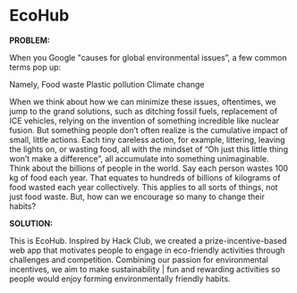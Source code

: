 # EcoHub
**PROBLEM:**

When you Google "causes for global environmental issues”, a few common terms pop up: 

Namely, Food waste
Plastic pollution
Climate change   

When we think about how we can minimize these issues, oftentimes, we jump to the grand solutions, such as ditching fossil fuels, replacement of ICE vehicles, relying on the invention of something incredible like nuclear fusion. But something people don’t often realize is the cumulative impact of small, little actions. Each tiny careless action, for example, littering, leaving the lights on, or wasting food, all with the mindset of “Oh just this little thing won’t make a difference”, all accumulate into something unimaginable. Think about the billions of people in the world. Say each person wastes 100 kg of food each year. That equates to hundreds of billions of kilograms of food wasted each year collectively. This applies to all sorts of things, not just food waste. But, how can we encourage so many to change their habits?

**SOLUTION:**

This is EcoHub. Inspired by Hack Club, we created a prize-incentive-based web app that motivates people to engage in eco-friendly activities through challenges and competition. Combining our passion for environmental incentives, we aim to make sustainability | fun and rewarding activities so people would enjoy forming environmentally friendly habits.
